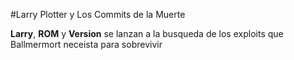 #Larry Plotter y Los Commits de la Muerte

**Larry**, **ROM** y **Version** se lanzan a la busqueda de los exploits que 
Ballmermort neceista para sobrevivir
